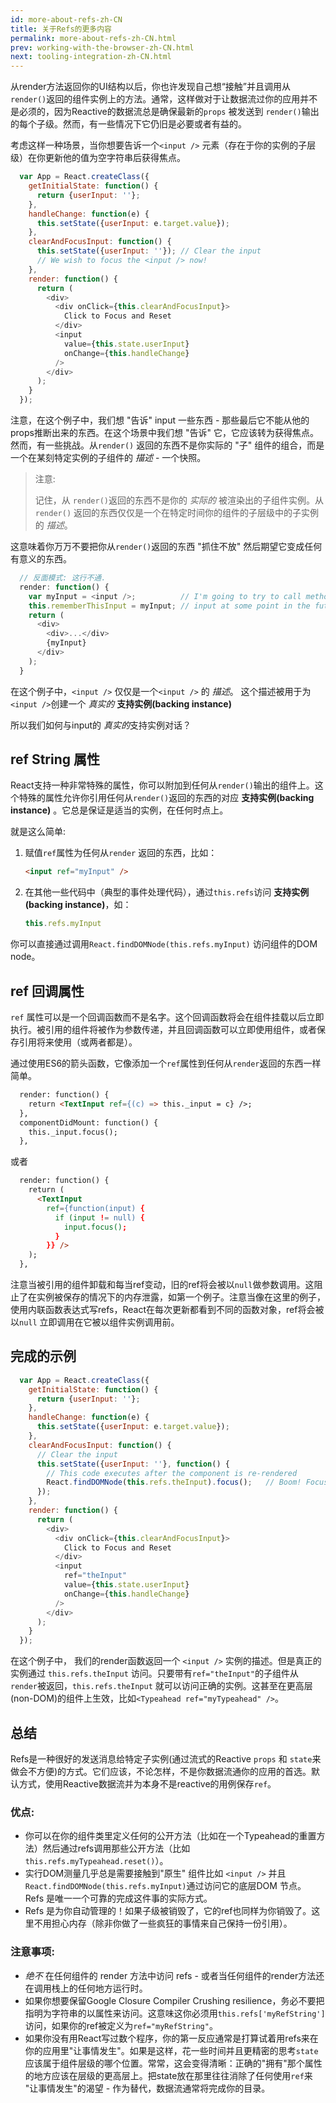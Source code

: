 ```yaml
---
id: more-about-refs-zh-CN
title: 关于Refs的更多内容
permalink: more-about-refs-zh-CN.html
prev: working-with-the-browser-zh-CN.html
next: tooling-integration-zh-CN.html
---
```

从render方法返回你的UI结构以后，你也许发现自己想“接触”并且调用从 `render()`返回的组件实例上的方法。通常，这样做对于让数据流过你的应用并不是必须的，因为Reactive的数据流总是确保最新的`props` 被发送到 `render()`输出的每个子级。然而，有一些情况下它仍旧是必要或者有益的。

考虑这样一种场景，当你想要告诉一个`<input />` 元素（存在于你的实例的子层级）在你更新他的值为空字符串后获得焦点。

```javascript
  var App = React.createClass({
    getInitialState: function() {
      return {userInput: ''};
    },
    handleChange: function(e) {
      this.setState({userInput: e.target.value});
    },
    clearAndFocusInput: function() {
      this.setState({userInput: ''}); // Clear the input
      // We wish to focus the <input /> now!
    },
    render: function() {
      return (
        <div>
          <div onClick={this.clearAndFocusInput}>
            Click to Focus and Reset
          </div>
          <input
            value={this.state.userInput}
            onChange={this.handleChange}
          />
        </div>
      );
    }
  });
```


注意，在这个例子中，我们想 "告诉" input 一些东西 - 那些最后它不能从他的props推断出来的东西。在这个场景中我们想 "告诉" 它，它应该转为获得焦点。然而，有一些挑战。从`render()` 返回的东西不是你实际的 "子" 组件的组合，而是一个在某刻特定实例的子组件的 *描述* - 一个快照。 

> 注意:
>
> 记住，从 `render()`返回的东西不是你的 *实际的* 被渲染出的子组件实例。从 `render()` 返回的东西仅仅是一个在特定时间你的组件的子层级中的子实例的 *描述*。 


这意味着你万万不要把你从`render()`返回的东西 "抓住不放" 然后期望它变成任何有意义的东西。

```javascript
  // 反面模式: 这行不通.
  render: function() {
    var myInput = <input />;          // I'm going to try to call methods on this
    this.rememberThisInput = myInput; // input at some point in the future! YAY!
    return (
      <div>
        <div>...</div>
        {myInput}
      </div>
    );
  }
```

在这个例子中，`<input />` 仅仅是一个`<input />` 的 *描述*。 这个描述被用于为`<input />`创建一个 *真实的*  **支持实例(backing instance)**  

所以我们如何与input的 *真实的*支持实例对话？

## ref String 属性

React支持一种非常特殊的属性，你可以附加到任何从`render()`输出的组件上。这个特殊的属性允许你引用任何从`render()`返回的东西的对应 **支持实例(backing instance)** 。它总是保证是适当的实例，在任何时点上。

就是这么简单:

1. 赋值`ref`属性为任何从`render` 返回的东西，比如：

    ```html
    <input ref="myInput" />
    ```

2. 在其他一些代码中（典型的事件处理代码），通过`this.refs`访问 **支持实例(backing instance)**，如：

    ```javascript
    this.refs.myInput
    ```

  你可以直接通过调用`React.findDOMNode(this.refs.myInput)` 访问组件的DOM node。


## ref 回调属性

`ref` 属性可以是一个回调函数而不是名字。这个回调函数将会在组件挂载以后立即执行。被引用的组件将被作为参数传递，并且回调函数可以立即使用组件，或者保存引用将来使用（或两者都是）。

通过使用ES6的箭头函数，它像添加一个`ref`属性到任何从`render`返回的东西一样简单。

```html
  render: function() {
    return <TextInput ref={(c) => this._input = c} />;
  },
  componentDidMount: function() {
    this._input.focus();
  },
```

或者

```html
  render: function() {
    return (
      <TextInput
        ref={function(input) {
          if (input != null) {
            input.focus();
          }
        }} />
    );
  },
```

注意当被引用的组件卸载和每当ref变动，旧的ref将会被以`null`做参数调用。这阻止了在实例被保存的情况下的内存泄露，如第一个例子。注意当像在这里的例子，使用内联函数表达式写refs，React在每次更新都看到不同的函数对象，ref将会被以`null` 立即调用在它被以组件实例调用前。


## 完成的示例

```javascript
  var App = React.createClass({
    getInitialState: function() {
      return {userInput: ''};
    },
    handleChange: function(e) {
      this.setState({userInput: e.target.value});
    },
    clearAndFocusInput: function() {
      // Clear the input
      this.setState({userInput: ''}, function() {
        // This code executes after the component is re-rendered
        React.findDOMNode(this.refs.theInput).focus();   // Boom! Focused!
      });
    },
    render: function() {
      return (
        <div>
          <div onClick={this.clearAndFocusInput}>
            Click to Focus and Reset
          </div>
          <input
            ref="theInput"
            value={this.state.userInput}
            onChange={this.handleChange}
          />
        </div>
      );
    }
  });
```

在这个例子中， 我们的render函数返回一个 `<input />` 实例的描述。但是真正的实例通过 `this.refs.theInput` 访问。只要带有`ref="theInput"`的子组件从 `render`被返回，`this.refs.theInput` 就可以访问正确的实例。这甚至在更高层(non-DOM)的组件上生效，比如`<Typeahead ref="myTypeahead" />`。


## 总结

Refs是一种很好的发送消息给特定子实例(通过流式的Reactive `props` 和 `state`来做会不方便)的方式。它们应该，不论怎样，不是你数据流通你的应用的首选。默认方式，使用Reactive数据流并为本身不是reactive的用例保存`ref`。

### 优点:

- 你可以在你的组件类里定义任何的公开方法（比如在一个Typeahead的重置方法）然后通过refs调用那些公开方法（比如`this.refs.myTypeahead.reset()`）。
- 实行DOM测量几乎总是需要接触到"原生" 组件比如 `<input />` 并且`React.findDOMNode(this.refs.myInput)`通过访问它的底层DOM 节点。 Refs 是唯一一个可靠的完成这件事的实际方式。
- Refs 是为你自动管理的！如果子级被销毁了，它的ref也同样为你销毁了。这里不用担心内存（除非你做了一些疯狂的事情来自己保持一份引用）。

### 注意事项:

- *绝不* 在任何组件的 render 方法中访问 refs - 或者当任何组件的render方法还在调用栈上的任何地方运行时。
- 如果你想要保留Google Closure Compiler Crushing resilience，务必不要把指明为字符串的以属性来访问。这意味这你必须用`this.refs['myRefString']`访问，如果你的ref被定义为`ref="myRefString"`。
- 如果你没有用React写过数个程序，你的第一反应通常是打算试着用refs来在你的应用里"让事情发生"。如果是这样，花一些时间并且更精密的思考`state`应该属于组件层级的哪个位置。常常，这会变得清晰：正确的"拥有"那个属性的地方应该在层级的更高层上。把state放在那里往往消除了任何使用`ref`来 "让事情发生"的渴望 - 作为替代，数据流通常将完成你的目录。

